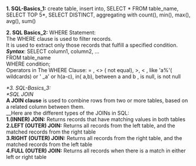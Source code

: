 __1. SQL-Basics_1:__ create table, insert into, SELECT * FROM table_name, SELECT TOP 5*, SELECT DISTINCT, aggregating with count(), min(), max(), avg(), sum()

__2. SQL Basics_2:__  WHERE Statement:\
	       The WHERE clause is used to filter records.\
         It is used to extract only those records that fulfill a specified condition.\
		       __*Syntax*__: SELECT column1, column2, ...\
                       FROM table_name\
                      WHERE condition; \
          Operators in The WHERE Clause:   = , <> ( not equal), >, < , like 'a%'( wildcards) or ' _a' or h(a-c), in( a,b), between a and b , is null, is not null
	  
_**3. SQL-Basics_3:\
\**SQL JOIN**_\
__A JOIN clause__ is used to combine rows from two or more tables, based on a related column between them.\
__Here are the different types of the JOINs in SQL:\
__1.(INNER) JOIN:__ Returns records that have matching values in both tables\
__2.LEFT (OUTER) JOIN:__ Returns all records from the left table, and the matched records from the right table\
__3.RIGHT (OUTER) JOIN:__ Returns all records from the right table, and the matched records from the left table\
__4.FULL (OUTER) JOIN:__ Returns all records when there is a match in either left or right table 

